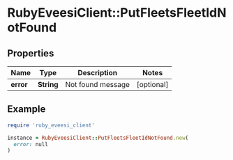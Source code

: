 # RubyEveesiClient::PutFleetsFleetIdNotFound

## Properties

| Name | Type | Description | Notes |
| ---- | ---- | ----------- | ----- |
| **error** | **String** | Not found message | [optional] |

## Example

```ruby
require 'ruby_eveesi_client'

instance = RubyEveesiClient::PutFleetsFleetIdNotFound.new(
  error: null
)
```

